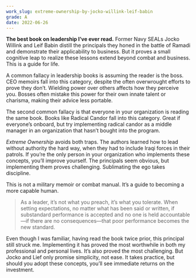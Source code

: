 ```yaml
---
work_slug: extreme-ownership-by-jocko-willink-leif-babin
grade: A
date: 2022-06-26
---
```


**The best book on leadership I’ve ever read.** Former Navy SEALs Jocko Willink and Leif Babin distill the principals they honed in the battle of Ramadi and demonstrate their applicability to business. But it proves a small cognitive leap to realize these lessons extend beyond combat and business. This is a guide for life.

<!-- end -->

A common fallacy in leadership books is assuming the reader is the boss. CEO memoirs fall into this category, despite the often overwrought efforts to prove they don’t. Wielding power over others affects how they perceive you. Bosses often mistake this power for their own innate talent or charisma, making their advice less portable.

The second common fallacy is that everyone in your organization is reading the same book. Books like Radical Candor fall into this category. Great if everyone’s onboard, but try implementing radical candor as a middle manager in an organization that hasn’t bought into the program.

_Extreme Ownership_ avoids both traps. The authors learned how to lead without authority the hard way, when they had to include Iraqi forces in their patrols. If you’re the only person in your organization who implements these concepts, you’ll improve yourself. The principals seem obvious, but implementing them proves challenging. Sublimating the ego takes discipline.

This is not a military memoir or combat manual. It’s a guide to becoming a more capable human.

> As a leader, it’s not what you preach, it’s what you tolerate. When setting expectations, no matter what has been said or written, if substandard performance is accepted and no one is held accountable—if there are no consequences—that poor performance becomes the new standard.

Even though I was familiar, having read the book twice prior, this principal still struck me. Implementing it has proved the most worthwhile in both my professional and personal lives. It’s also proved the most challenging. But Jocko and Lief only promise simplicity, not ease. It takes practice, but should you adopt these concepts, you’ll see immediate returns on the investment.
